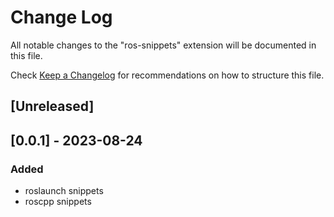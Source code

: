 # Change Log

All notable changes to the "ros-snippets" extension will be documented in this file.

Check [Keep a Changelog](http://keepachangelog.com/) for recommendations on how to structure this file.

## [Unreleased]

## [0.0.1] - 2023-08-24

### Added

- roslaunch snippets
- roscpp snippets
